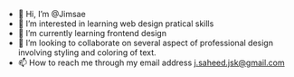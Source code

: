 - 👋 Hi, I’m @Jimsae
- 👀 I’m interested in learning web design pratical skills 
- 🌱 I’m currently learning frontend design
- 💞️ I’m looking to collaborate on several aspect of professional design involving styling and coloring of text.
- 📫 How to reach me through my email address j.saheed.jsk@gmail.com

<!---
Jimsae/Jimsae is a ✨ special ✨ repository because its `README.md` (this file) appears on your GitHub profile.
You can click the Preview link to take a look at your changes.
--->
